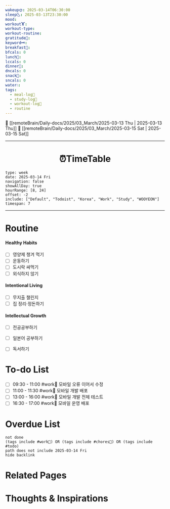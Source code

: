```yaml
---
wakeup🌞: 2025-03-14T06:30:00
sleep🌜: 2025-03-13T23:30:00
mood: 
workout🏋️: 
workout-type: 
workout-routine: 
gratitude🙏: 
keyword🗝️: 
breakfast🍳: 
bfcals: 0
lunch🍚: 
lccals: 0
dinner🥗: 
dncals: 0
snack🍬: 
sncals: 0
water💧: 
tags:
  - meal-log📝
  - study-log📓
  - workout-log💪
  - routine
---
```


🔺 [[remoteBrain/Daily-docs/2025/03_March/2025-03-13 Thu | 2025-03-13 Thu]]
🔻 [[remoteBrain/Daily-docs/2025/03_March/2025-03-15 Sat | 2025-03-15 Sat]]
___
<h1> <center>⏰TimeTable </center> </h1>

```gEvent
type: week
date: 2025-03-14 Fri
navigation: false
showAllDay: true
hourRange: [8, 24]
offset: -2
include: ["Default", "Todoist", "Korea", "Work", "Study", "WOOYEON"]
timespan: 7
```

--- 


# Routine 

####  Healthy Habits
- [ ] 영양제 챙겨 먹기
- [ ] 운동하기
- [ ] 도시락 싸먹기 
- [ ] 외식하지 않기 

####  Intentional Living 
- [ ] 무지출 챌린지 
- [ ] 집 정리·정돈하기

#### Intellectual Growth
- [ ] 전공공부하기
- [ ] 일본어 공부하기
- [ ] 독서하기



# To-do List

- [ ] 09:30 - 11:00 #work💼 모바일 오류 이어서 수정
- [ ] 11:00 - 11:30 #work💼 모바일 개발 배포
- [ ] 13:00 - 16:00 #work💼 모바일 개발 전체 테스트
- [ ] 16:30 - 17:00 #work💼 모바일 운영 배포

# Overdue List
```tasks
not done
(tags include #work💼) OR (tags include #chores🧺) OR (tags include #todo)
path does not include 2025-03-14 Fri
hide backlink
```

# Related Pages



# Thoughts & Inspirations

